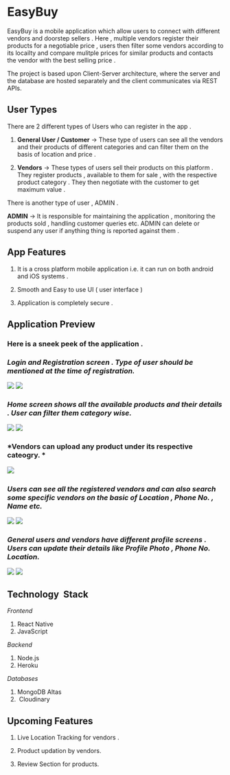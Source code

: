 
# EasyBuy 

EasyBuy is a mobile application which allow users to connect with different vendors and doorstep sellers . Here , multiple vendors register their products for a negotiable price , users then filter some vendors according to its locailty and compare mulitple prices for similar products and contacts the vendor with the best selling price . 

The project is based upon Client-Server architecture, where the server and the database are hosted separately and the client communicates via REST APIs.

## User Types 

There are 2 different types of Users who can register in the app . 

1. **General User / Customer** -> These type of users can see all the vendors and their products of different categories and can filter them on the basis of location and price .  

2. **Vendors** -> These types of users sell their products on this platform . They register products , available to them for sale , with the respective product category . They then negotiate with the customer to get maximum value . 

There is another type of user , ADMIN . 

**ADMIN** -> It is responsible for maintaining the application , monitoring the products sold , handling customer queries etc. ADMIN can delete or suspend any user if anything thing is reported against them .     

## App Features 

1. It is a cross platform mobile application i.e. it can run on both android and iOS systems .

2. Smooth and Easy to use UI ( user interface )  

3. Application is completely secure . 




## Application Preview 

### Here is a sneek peek of the application .

### *Login and Registration screen . Type of user should be mentioned at the time of registration.*

![](https://github.com/rohit672/EasyBuy/blob/main/Preview/login2.jpg)    ![](https://github.com/rohit672/EasyBuy/blob/main/Preview/regis2.jpg)

### *Home screen shows all the available products and their details . User can filter them category wise.* 

![](https://github.com/rohit672/EasyBuy/blob/main/Preview/home2.jpg)    ![](https://github.com/rohit672/EasyBuy/blob/main/Preview/productdetail.jpg)

### *Vendors can upload any product under its respective cateogry. * 

![](https://github.com/rohit672/EasyBuy/blob/main/Preview/product2.jpg)    ![]()

### *Users can see all the registered vendors and can also search some specific vendors on the basic of Location , Phone No. , Name etc.*

![](https://github.com/rohit672/EasyBuy/blob/main/Preview/vendors2.jpg)    ![](https://github.com/rohit672/EasyBuy/blob/main/Preview/vendordetail2.jpg)

### *General users and vendors have different profile screens . Users can update their details like Profile Photo , Phone No. Location.*

![](https://github.com/rohit672/EasyBuy/blob/main/Preview/userprofile2.jpg)    ![](https://github.com/rohit672/EasyBuy/blob/main/Preview/vendorprofile2.jpg)


## Technology  Stack 

*Frontend*

1. React Native 
2. JavaScript 

*Backend*

1. Node.js
2. Heroku

*Databases* 

1. MongoDB Altas
2.  Cloudinary

## Upcoming Features 

1. Live Location Tracking for vendors .

2. Product updation by vendors. 

3. Review Section for products. 


